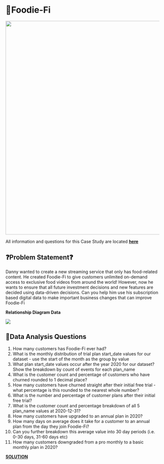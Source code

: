 # 🥘Foodie-Fi

<img src="https://8weeksqlchallenge.com/images/case-study-designs/3.png" width="700">

All information and questions for this Case Study are located [**here**](https://8weeksqlchallenge.com/case-study-3/)

## ❓Problem Statement❓

Danny wanted to create a new streaming service that only has food-related content. He created Foodie-Fi to give customers unlimited on-demand access to exclusive food videos from around the world! However, now he wants to ensure that all future investment decisions and new features are decided using data-driven decisions. Can you help him use his subscription based digital data to make important business changes that can improve Foodie-Fi

**Relationship Diagram Data**

<img src="https://i.gyazo.com/a9472ead2139fab73dc6b7a7cd461055.png">

## 📓Data Analysis Questions
1. How many customers has Foodie-Fi ever had?
2. What is the monthly distribution of trial plan start_date values for our dataset - use the start of the month as the group by value
3. What plan start_date values occur after the year 2020 for our dataset? Show the breakdown by count of events for each plan_name
4. What is the customer count and percentage of customers who have churned rounded to 1 decimal place?
5. How many customers have churned straight after their initial free trial - what percentage is this rounded to the nearest whole number?
6. What is the number and percentage of customer plans after their initial free trial?
7. What is the customer count and percentage breakdown of all 5 plan_name values at 2020-12-31?
8. How many customers have upgraded to an annual plan in 2020?
9. How many days on average does it take for a customer to an annual plan from the day they join Foodie-Fi?
10. Can you further breakdown this average value into 30 day periods (i.e. 0-30 days, 31-60 days etc)
11. How many customers downgraded from a pro monthly to a basic monthly plan in 2020?

[**SOLUTION**](https://github.com/Strova23/8-Week-SQL/blob/main/%233%20-%20Foodie-Fi/Data%20Analysis.md)
